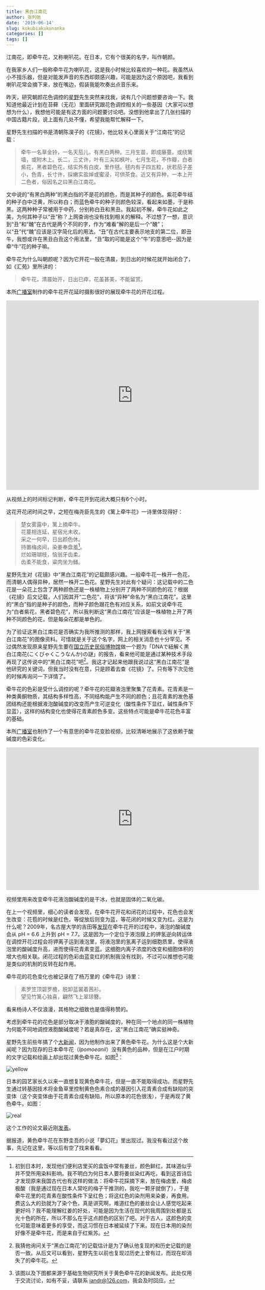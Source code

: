 ```yaml
---
title: 黑白江南花
author: 张列弛
date: '2019-06-14'
slug: kokubiakukonanka
categories: []
tags: []
---
```

江南花，即牵牛花，又称喇叭花。在日本，它有个很美的名字，叫作朝颜。  

在我家乡人们一般称牵牛花为喇叭花，这是我小时候比较喜欢的一种花。我虽然从小不擅乐器，但是对能发声音的东西却颇感兴趣，可能是因为这个原因吧，我看到喇叭花常会摘下来，放在嘴边，假装我能吹奏出点音乐来。 

昨天，研究朝颜花色调控的[星野](http://www.nibb.ac.jp/sections/evolutionary_biology_and_biodiversity/diversity/AssisProf/hoshino.html)先生突然来找我，说有几个问题想要咨询一下。我知道他最近计划在苔藓（无花）里面研究跟花色调控相关的一些基因（大家可以想想为什么），我想他可能是有这方面的问题要讨论吧。没想到他拿出了几张扫描的中国古籍片段，说上面有几处不懂，希望我能帮忙解释一下。   

星野先生扫描的书是清朝陈淏子的《花镜》，他比较关心里面关于“江南花”的记载：  

> 牵牛一名草金铃，一名天茄儿，有黑白两种。三月生苗，即成藤蔓。或绕篱墙，或附木上。长二，三丈许，叶有三尖如枫叶。七月生花，不作瓣，白者紫花，黑者碧色花，结实外有白皮，里作毬。毬内有子四五粒，状若茄子差小，色青，长寸许，採嫩实盐焯或蜜浸，可供茶食。近又有异种，一本上开二色者，俗因名之曰黑白江南花。  

文中说的“有黑白两种”的黑白指的不是花的颜色，而是其种子的颜色。紫花牵牛结的种子白中泛黄，所以称白；而蓝色牵牛的种子则颜色较深，看起来如墨，于是称黑。这两种种子常被用于中药，分别称白丑和黑丑。我起初不解，牵牛花如此之美，为何其种子以“丑”称？上网查询也没有找到相关的解释。不过想了一想，意识到“丑”和“醜”在古代是两个不同的字，作为“难看”解的是后一个“醜”；以“丑”代“醜”应该是汉字简化后的用法。“丑”在古代主要表示地支的第二位，即丑牛，我想或许在黑丑白丑这个用法里，“丑”取的可能是这个“牛”的意思吧--因为是牵“牛”花的种子嘛。   

牵牛花为什么叫朝颜呢？因为它开花一般在清晨，到日出的时候花就开始闭合了，如《汇苑》里所讲的：  

> 牵牛花，清晨始开，日出已瘁，花虽甚美，不能留赏。  

本所[广播室](http://www.nibb.ac.jp/sections/office_of_public_relations/pr/)制作的牵牛花开花延时摄影很好的展现牵牛花的开花过程。    

<iframe width="680" height="510" src="https://www.youtube.com/embed/qBP-5TrkUCY" frameborder="0" allow="accelerometer; autoplay; encrypted-media; gyroscope; picture-in-picture" allowfullscreen></iframe>  

从视频上的时间标记判断，牵牛花开到花闭大概只有6个小时。   

这花开花闭时间之早，之短在梅尧臣先生的《篱上牵牛花》一诗里体现得好：  

> 楚女雾露中，篱上摘牵牛。  
花蔓相连延，星宿光未收。  
采之一何早，日出颜色休。  
持置梅卤间，染姜奉盘羞[^meilu]。  
烂如珊瑚枝，恼翁牙齿柔。  
齿柔不能食，粱肉坐为雠。

星野先生对《花镜》中“黑白江南花”的记载颇感兴趣。一般牵牛花一株开一色花，而清朝人偶得异种，居然一株开二色花。星野先生对此有个疑问：这记载中的二色花是一朵花上包含了两种颜色还是一株植物上分别开了两种不同颜色的花？根据《花镜》后文记载，人们因其开“二色花”，将该“异种”命名为“黑白江南花”。这里的“黑白”指的是种子的颜色，而种子颜色跟花色有对应关系，如前文说牵牛花为“白者紫花，黑者碧色花”，所以我判断这“黑白江南花”应该是一株植物上开了两种不同颜色的花，但是每朵花都是单色的。    

为了验证这黑白江南花是否确实为我所推测的那样，我上网搜索看有没有关于“黑白江南花”的图像资料。可惜就是关于这个名字，网上的相关消息也十分罕见。不过偶然发现原来星野先生要在[国立历史民俗博物馆](https://www.rekihaku.ac.jp/events/forum/index.html)做一个题为「DNAで紐解く黒白江南花(こくびゃくこうなんか)の謎」的报告，看来他可能是通过某种技术手段再现了这传说中的“黑白江南花”吧[^wsm]。我这才记起来他跟我说过这“黑白江南花”是他研究的关键词，但我当时没有在意，只是顾着去查《花镜》了。只有等下次见他的时候再询问一下详情了。  

牵牛花的色彩是受什么调控的呢？牵牛花的花瓣液泡里聚集了花青素。花青素是一种类黄酮物质，其结构多样性高，不同结构能产生不同的颜色；且花青素的发色基团结构还能根据液泡酸碱度的改变而产生可逆变化（酸性条件下显红，碱性条件下显蓝），这样的结构变化也使得花青素颜色多变。这些特点可能是牵牛花花色丰富的基础。  

本所[广播室](http://www.nibb.ac.jp/sections/office_of_public_relations/pr/)也制作了一个有意思的牵牛花变脸视频，比较清晰地展示了这依赖于酸碱度的色彩变化。

<iframe width="680" height="384" src="https://www.youtube.com/embed/dwqfu5ys6IM" frameborder="0" allow="accelerometer; autoplay; encrypted-media; gyroscope; picture-in-picture" allowfullscreen></iframe>  

视频里用来改变牵牛花液泡酸碱度的是干冰，也就是固体的二氧化碳。  

在上一个视频里，细心的读者会发现，在牵牛花开花和闭花的过程中，花色也会发生改变：花苞的时候是红色，等绽放后则变为蓝，等花闭的时候又变为红。这是为什么呢？2009年，名古屋大学的吉田等[发现](https://www.jstage.jst.go.jp/article/pjab/85/6/85_6_187/_article/-char/ja/)在牵牛花开的过程中，液泡的酸碱度会从 pH = 6.6 上升到 pH = 7.7。这是因为一个定位于液泡膜上的钾氢逆向转运体在调控开花过程会将钾离子运到液泡里，将液泡里的氢离子运到细胞质里，使得液泡里的酸碱度升高，进而使得花青素变蓝。这细胞内离子浓度的改变和细胞体积的增大也相关联。闭花过程的色彩由蓝变红的机制我没有找到，不过可以推想也可能是类似的机制的反转在起作用。  

牵牛花的花色变化也被记录在了杨万里的《牵牛花》诗里： 

> 素罗笠顶碧罗檐，脱卸蓝裳着茜衫。  
望见竹篱心独喜，翩然飞上翠琼簪。  

看来杨诗人不仅浪漫，其格物之细致也是值得称赞的。

考虑到牵牛花的花色是部分取决于液胞的酸碱度的，种在同一个地点的同一株植物为何能不同地调控液胞酸碱度呢？若是真存在，这“黑白江南花”确实挺神奇。   

星野先生前些年搞了个[大新闻](http://www.nibb.ac.jp/press/2014/10/10.html)，因为他制作出来了黄色牵牛花。为什么这是个大新闻呢？因为现存的日本牵牛花（*Ipomoeanil*）没有黄色的品种，但是在江户时期的文字记载和绘画上却出现过黄色牵牛花。如图[^laiyuan]：  

![yellow](http://www.nibb.ac.jp/pressroom/news/images/141010/fig1.jpg)

日本的园艺家长久以来一直想复现黄色牵牛花，但是一直不能取得成功。而星野先生通过转基因技术将金鱼草里控制黄色色素合成的基因引入花青素合成有缺陷的突变体（这个突变体由于花青素合成有缺陷，所以原本的花色很浅），于是再现了黄色牵牛。如图：  

![real](http://www.nibb.ac.jp/pressroom/news/images/141010/yellow-3.jpg)  

这个工作的论文最近刚[发表](https://academic.oup.com/pcp/advance-article/doi/10.1093/pcp/pcz101/5499181)。    

据报道，黄色牵牛花在东野圭吾的小说「夢幻花」里出现过。我没有看过这个故事，先记在这里，等以后有空了找来看看。  

[^meilu]:初到日本时，发现他们便利店里买的盒饭中常有姜丝，颜色鲜红，其味道似乎并不受所用染料影响。我不明白为何日本人要将姜丝染红再吃，看到这首诗后才发现原来我国古代也有这样的做法：将牵牛花採摘下来，放在梅卤里，梅卤极酸（我是通过现在日本人常吃的梅子干推测的，我吃一颗牙就倒了），于是牵牛花里的花青素在酸性条件下呈红色；将这红色的染剂用来染姜，再食用。费这么大的劲就为了染个色，真是讲究啊，难道红色的姜丝会让人感觉吃起来更好吗？我不能理解红姜的好处，可能是因为生活在现代的我周围到处都是五光十色的所在，所以不那么在乎这点颜色的区别了吧。对于古人，这颜色的变化可能意味着更多的享受，而这习惯在日本被延续了下来。现在日本用的染剂好像不是牵牛花，而是来自于红紫苏。
[^wsm]:我猜他询问关于“黑白江南花”的记载估计是为了确认他复现的和历史记载的是否一致。从后文可以看到，星野先生以前也复现过历史上曾有过，而现在却消失了的牵牛花。
[^laiyuan]:该图以及下图都来源于基础生物研究所关于黄色牵牛花的新闻发布。此处仅用于交流讨论，如有不妥，请联系 iandr@126.com，我会及时回应。 











